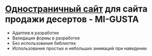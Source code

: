 # [Одностраничный сайт](https://andrianovroman.github.io/MI-GUSTA/) для сайта продажи десертов - MI-GUSTA

- Адаптив в разработке
- Валидация формы в разработке
- Без использования библиотек
- Использование простых и небольших анимаций при наведении
